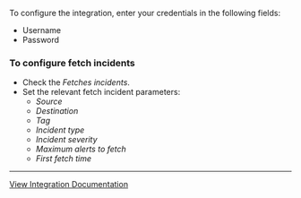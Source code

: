 To configure the integration, enter your credentials in the following fields:
- Username
- Password

### To configure fetch incidents
- Check the *Fetches incidents*.
- Set the relevant fetch incident parameters: 
   - *Source*
   - *Destination*
   - *Tag*
   - *Incident type*
   - *Incident severity*
   - *Maximum alerts to fetch*
   - *First fetch time*


---
[View Integration Documentation](https://xsoar.pan.dev/docs/reference/integrations/guardi-core-v2)
